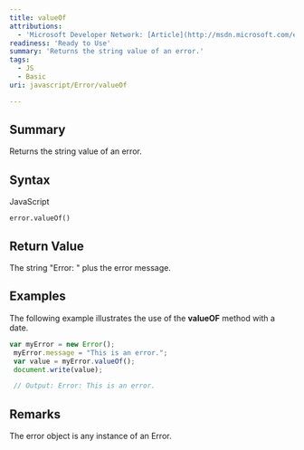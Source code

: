 ```yaml
---
title: valueOf
attributions:
  - 'Microsoft Developer Network: [Article](http://msdn.microsoft.com/en-us/library/ie/jj155293(v=vs.94).aspx)'
readiness: 'Ready to Use'
summary: 'Returns the string value of an error.'
tags:
  - JS
  - Basic
uri: javascript/Error/valueOf

---
```

## Summary

Returns the string value of an error.

## Syntax

<span class="language">JavaScript</span>

    error.valueOf()

## Return Value

The string "Error: " plus the error message.

## Examples

The following example illustrates the use of the **valueOF** method with a date.

``` js
var myError = new Error();
 myError.message = "This is an error.";
 var value = myError.valueOf();
 document.write(value);

 // Output: Error: This is an error.
```

## Remarks

The error object is any instance of an Error.

